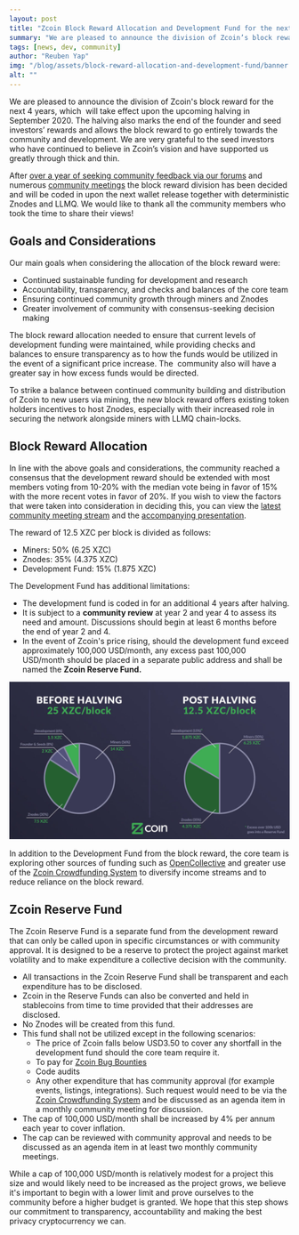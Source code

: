```yaml
---
layout: post
title: "Zcoin Block Reward Allocation and Development Fund for the next 4 years"
summary: "We are pleased to announce the division of Zcoin’s block reward for the next 4 years, which  will take effect upon the upcoming halving in September 2020"
tags: [news, dev, community]
author: "Reuben Yap"
img: "/blog/assets/block-reward-allocation-and-development-fund/banner.jpg"
alt: ""
---
```

We are pleased to announce the division of Zcoin's block reward for the next 4 years, which  will take effect upon the upcoming halving in September 2020\. The halving also marks the end of the founder and seed investors’ rewards and allows the block reward to go entirely towards the community and development. We are very grateful to the seed investors who have continued to believe in Zcoin’s vision and have supported us greatly through thick and thin. 

After [over a year of seeking community feedback via our forums](https://forum.zcoin.io/t/development-community-fund-percentage-after-block-halving/129) and numerous [community meetings](https://www.youtube.com/playlist?list=PL7I23ljcwIJXmvqh0zYBmmqRmPmsRRCPK) the block reward division has been decided and will be coded in upon the next wallet release together with deterministic Znodes and LLMQ. We would like to thank all the community members who took the time to share their views!

## Goals and Considerations

Our main goals when considering the allocation of the block reward were:

*   Continued sustainable funding for development and research
*   Accountability, transparency, and checks and balances of the core team
*   Ensuring continued community growth through miners and Znodes
*   Greater involvement of community with consensus-seeking decision making

The block reward allocation needed to ensure that current levels of development funding were maintained, while providing checks and balances to ensure transparency as to how the funds would be utilized in the event of a significant price increase. The  community also will have a greater say in how excess funds would be directed. 

To strike a balance between continued community building and distribution of Zcoin to new users via mining, the new block reward offers existing token holders incentives to host Znodes, especially with their increased role in securing the network alongside miners with LLMQ chain-locks.

## Block Reward Allocation

In line with the above goals and considerations, the community reached a consensus that the development reward should be extended with most members voting from 10-20% with the median vote being in favor of 15% with the more recent votes in favor of 20%. If you wish to view the factors that were taken into consideration in deciding this, you can view the [latest community meeting stream](https://youtu.be/7oGBIu_dLvE) and the [accompanying presentation](https://zcoin.io/wp-content/uploads/2020/04/Zcoin-Community-Meeting-25-April-Presentation.pdf). 

The reward of 12.5 XZC per block is divided as follows:

*   Miners: 50% (6.25 XZC)
*   Znodes: 35% (4.375 XZC)
*   Development Fund: 15% (1.875 XZC)

The Development Fund has additional limitations:

*   The development fund is coded in for an additional 4 years after halving.
*   It is subject to a **community review** at year 2 and year 4 to assess its need and amount. Discussions should begin at least 6 months before the end of year 2 and 4.
*   In the event of Zcoin's price rising, should the development fund exceed approximately 100,000 USD/month, any excess past 100,000 USD/month should be placed in a separate public address and shall be named the **Zcoin Reserve Fund.**

![](/blog/assets/block-reward-allocation-and-development-fund/halving_diagram-1024x576.jpg)

In addition to the Development Fund from the block reward, the core team is exploring other sources of funding such as [OpenCollective](https://opencollective.com/zcoin) and greater use of the [Zcoin Crowdfunding System](https://zcs.zcoin.io) to diversify income streams and to reduce reliance on the block reward.

## Zcoin Reserve Fund

The Zcoin Reserve Fund is a separate fund from the development reward that can only be called upon in specific circumstances or with community approval. It is designed to be a reserve to protect the project against market volatility and to make expenditure a collective decision with the community.

*   All transactions in the Zcoin Reserve Fund shall be transparent and each expenditure has to be disclosed.
*   Zcoin in the Reserve Funds can also be converted and held in stablecoins from time to time provided that their addresses are disclosed.
*   No Znodes will be created from this fund.
*   This fund shall not be utilized except in the following scenarios:
    *   The price of Zcoin falls below USD3.50 to cover any shortfall in the development fund should the core team require it.
    *   To pay for [Zcoin Bug Bounties](https://firo.org/2018/07/15/firo-vulnerability-bounty-program.html)
    *   Code audits
    *   Any other expenditure that has community approval (for example events, listings, integrations). Such request would need to be via the [Zcoin Crowdfunding System](https://zcs.zcoin.io) and be discussed as an agenda item in a monthly community meeting for discussion.
*   The cap of 100,000 USD/month shall be increased by 4% per annum each year to cover inflation.
*   The cap can be reviewed with community approval and needs to be discussed as an agenda item in at least two monthly community meetings.

While a cap of 100,000 USD/month is relatively modest for a project this size and would likely need to be increased as the project grows, we believe it's important to begin with a lower limit and prove ourselves to the community before a higher budget is granted. We hope that this step shows our commitment to transparency, accountability and making the best privacy cryptocurrency we can.